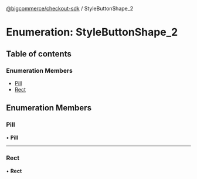 [@bigcommerce/checkout-sdk](../README.md) / StyleButtonShape_2

# Enumeration: StyleButtonShape\_2

## Table of contents

### Enumeration Members

- [Pill](StyleButtonShape_2.md#pill)
- [Rect](StyleButtonShape_2.md#rect)

## Enumeration Members

### Pill

• **Pill**

___

### Rect

• **Rect**
